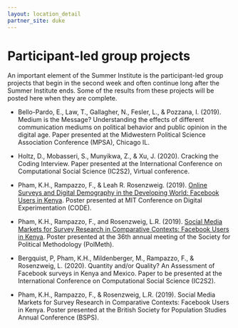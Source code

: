 ```yaml
---
layout: location_detail
partner_site: duke
---
```


# Participant-led group projects

An important element of the Summer Institute is the participant-led group projects that begin in the second week and often continue long after the Summer Institute ends.  Some of the results from these projects will be posted here when they are complete.

- Bello-Pardo, E., Law, T., Gallagher, N., Fesler, L., & Pozzana, I. (2019). Medium is the Message? Understanding the effects of different communication mediums on political behavior and public opinion in the digital age. Paper presented at the Midwestern Political Science Association Conference (MPSA), Chicago IL.

- Holtz, D., Mobasseri, S., Munyikwa, Z., & Xu, J. (2020). Cracking the Coding Interview. Paper presented at the International Conference on Computational Social Science (IC2S2), Virtual conference.

- Pham, K.H., Rampazzo, F., & Leah R. Rosenzweig. (2019). [Online Surveys and Digital Demography in the Developing World: Facebook Users in Kenya](https://arxiv.org/abs/1910.03448). Poster presented at MIT Conference on Digital Experimentation (CODE).

- Pham, K.H., Rampazzo, F., and Rosenzweig, L.R. (2019). [Social Media Markets for Survey Research in Comparative Contexts: Facebook Users in Kenya](https://static1.squarespace.com/static/5410fc5ae4b0b9bdbd0cde82/t/5d2e18f25115510001a58251/1563302132302/Rosenzweigetal_polmethposter.pdf). Poster presented at the 36th annual meeting of the Society for Political Methodology (PolMeth).

- Bergquist, P, Pham, K.H., Mildenberger, M., Rampazzo, F., & Rosenzweig, L. (2020). Quantity and/or Quality? An Assessment of Facebook surveys in Kenya and Mexico. Paper to be presented at the International Conference on Computational Social Science (IC2S2).

- Pham, K.H., Rampazzo, F., & Rosenzweig, L.R. (2019). Social Media Markets for Survey Research in Comparative Contexts: Facebook Users in Kenya. Poster presented at the British Society for Population Studies Annual Conference (BSPS).
